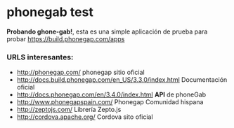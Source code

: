 phonegab test
============

**Probando ghone-gab!**, esta es una simple aplicación de prueba para probar <https://build.phonegap.com/apps>

### URLS interesantes:

 - <http://phonegap.com/> phonegap sitio oficial
 - <http://docs.build.phonegap.com/en_US/3.3.0/index.html> Documentación oficial
 - <http://docs.phonegap.com/en/3.4.0/index.html> **API** de phoneGab
 - <http://www.phonegapspain.com/> Phonegap Comunidad hispana
 - <http://zeptojs.com/> Librería Zepto.js
 - <http://cordova.apache.org/> Cordova sito oficial


